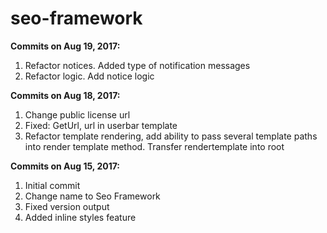 # seo-framework


**Commits on Aug 19, 2017:**

1. Refactor notices. Added type of notification messages
2. Refactor logic. Add notice logic

**Commits on Aug 18, 2017:**
1. Change public license url
2. Fixed: GetUrl, url in userbar template
3. Refactor template rendering, add ability to pass several template paths into render template method. Transfer rendertemplate into root

**Commits on Aug 15, 2017:**
1. Initial commit
2. Change name to Seo Framework
3. Fixed version output
4. Added inline styles feature